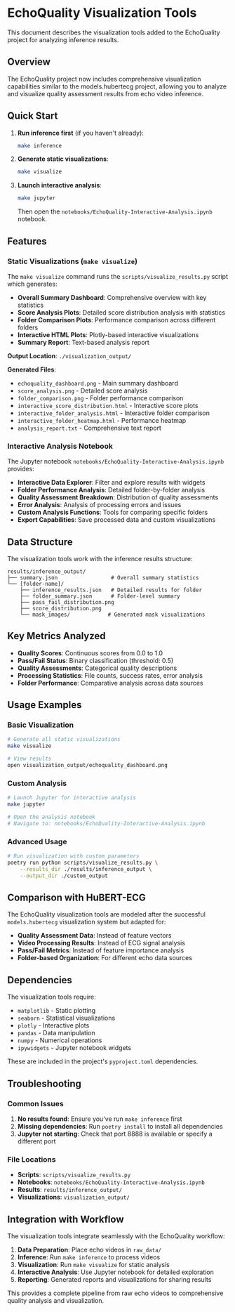 # EchoQuality Visualization Tools

This document describes the visualization tools added to the EchoQuality project for analyzing inference results.

## Overview

The EchoQuality project now includes comprehensive visualization capabilities similar to the models.hubertecg project, allowing you to analyze and visualize quality assessment results from echo video inference.

## Quick Start

1. **Run inference first** (if you haven't already):
   ```bash
   make inference
   ```

2. **Generate static visualizations**:
   ```bash
   make visualize
   ```

3. **Launch interactive analysis**:
   ```bash
   make jupyter
   ```
   Then open the `notebooks/EchoQuality-Interactive-Analysis.ipynb` notebook.

## Features

### Static Visualizations (`make visualize`)

The `make visualize` command runs the `scripts/visualize_results.py` script which generates:

- **Overall Summary Dashboard**: Comprehensive overview with key statistics
- **Score Analysis Plots**: Detailed score distribution analysis with statistics
- **Folder Comparison Plots**: Performance comparison across different folders
- **Interactive HTML Plots**: Plotly-based interactive visualizations
- **Summary Report**: Text-based analysis report

**Output Location**: `./visualization_output/`

**Generated Files**:
- `echoquality_dashboard.png` - Main summary dashboard
- `score_analysis.png` - Detailed score analysis
- `folder_comparison.png` - Folder performance comparison
- `interactive_score_distribution.html` - Interactive score plots
- `interactive_folder_analysis.html` - Interactive folder comparison
- `interactive_folder_heatmap.html` - Performance heatmap
- `analysis_report.txt` - Comprehensive text report

### Interactive Analysis Notebook

The Jupyter notebook `notebooks/EchoQuality-Interactive-Analysis.ipynb` provides:

- **Interactive Data Explorer**: Filter and explore results with widgets
- **Folder Performance Analysis**: Detailed folder-by-folder analysis
- **Quality Assessment Breakdown**: Distribution of quality assessments
- **Error Analysis**: Analysis of processing errors and issues
- **Custom Analysis Functions**: Tools for comparing specific folders
- **Export Capabilities**: Save processed data and custom visualizations

## Data Structure

The visualization tools work with the inference results structure:

```
results/inference_output/
├── summary.json                 # Overall summary statistics
└── [folder-name]/
    ├── inference_results.json   # Detailed results for folder
    ├── folder_summary.json      # Folder-level summary
    ├── pass_fail_distribution.png
    ├── score_distribution.png
    └── mask_images/            # Generated mask visualizations
```

## Key Metrics Analyzed

- **Quality Scores**: Continuous scores from 0.0 to 1.0
- **Pass/Fail Status**: Binary classification (threshold: 0.5)
- **Quality Assessments**: Categorical quality descriptions
- **Processing Statistics**: File counts, success rates, error analysis
- **Folder Performance**: Comparative analysis across data sources

## Usage Examples

### Basic Visualization
```bash
# Generate all static visualizations
make visualize

# View results
open visualization_output/echoquality_dashboard.png
```

### Custom Analysis
```bash
# Launch Jupyter for interactive analysis
make jupyter

# Open the analysis notebook
# Navigate to: notebooks/EchoQuality-Interactive-Analysis.ipynb
```

### Advanced Usage
```bash
# Run visualization with custom parameters
poetry run python scripts/visualize_results.py \
    --results_dir ./results/inference_output \
    --output_dir ./custom_output
```

## Comparison with HuBERT-ECG

The EchoQuality visualization tools are modeled after the successful `models.hubertecg` visualization system but adapted for:

- **Quality Assessment Data**: Instead of feature vectors
- **Video Processing Results**: Instead of ECG signal analysis
- **Pass/Fail Metrics**: Instead of feature importance analysis
- **Folder-based Organization**: For different echo data sources

## Dependencies

The visualization tools require:
- `matplotlib` - Static plotting
- `seaborn` - Statistical visualizations
- `plotly` - Interactive plots
- `pandas` - Data manipulation
- `numpy` - Numerical operations
- `ipywidgets` - Jupyter notebook widgets

These are included in the project's `pyproject.toml` dependencies.

## Troubleshooting

### Common Issues

1. **No results found**: Ensure you've run `make inference` first
2. **Missing dependencies**: Run `poetry install` to install all dependencies
3. **Jupyter not starting**: Check that port 8888 is available or specify a different port

### File Locations

- **Scripts**: `scripts/visualize_results.py`
- **Notebooks**: `notebooks/EchoQuality-Interactive-Analysis.ipynb`
- **Results**: `results/inference_output/`
- **Visualizations**: `visualization_output/`

## Integration with Workflow

The visualization tools integrate seamlessly with the EchoQuality workflow:

1. **Data Preparation**: Place echo videos in `raw_data/`
2. **Inference**: Run `make inference` to process videos
3. **Visualization**: Run `make visualize` for static analysis
4. **Interactive Analysis**: Use Jupyter notebook for detailed exploration
5. **Reporting**: Generated reports and visualizations for sharing results

This provides a complete pipeline from raw echo videos to comprehensive quality analysis and visualization.
